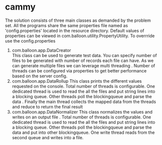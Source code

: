 # cammy
The solution consists of three main classes as demanded by the problem set.
All the programs share the same properties file named as 'config.properties' located in the resource directory.
Default values of properties can be viewed in com.balloon.utility.PropertyUtility. To overrride use the config.properties
1) com.balloon.app.DataCreator  
      This class can be used to generate test data. You can specify number of files to be generated with number of records each file can have.
      As we can generate multiple files we can leverage multi threading .
      Number of threads can be configured via properties to get better performance based on the server config.
 2) com.balloon.app.DataRollup
      This class prints the different values requested on the console. Total number of threads is configurable.
      One dedicated thread is used to read the all the files and put string lines into a blocking queue. 
      Other threads poll the blockingqueue and parse the data . 
      Finally the main thread collects the mapped data from the threads and reduce to return the final result
3)  com.balloon.app.DataNormalizer
    This class normalizes the  values and writes on an output file . Total number of threads is configurable.
      One dedicated thread is used to read the all the files and put string lines into a blocking queue. 
      Other threads poll the blockingqueue and parse the data and put into other blockingqueue. 
      One write thread reads from the second queue and writes into a file.
     
